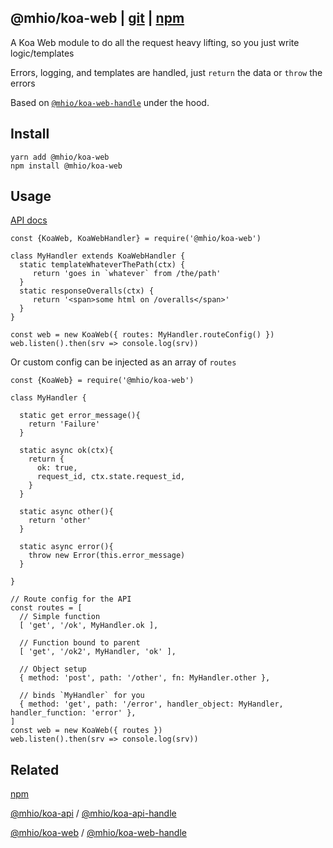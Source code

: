@mhio/koa-web | [git](https://github.com/mhio/node-koa-web) | [npm](https://www.npmjs.com/package/@mhio/koa-web)
--------------------

A Koa Web module to do all the request heavy lifting, so you just write logic/templates

Errors, logging, and templates are handled, just `return` the data or `throw` the errors

Based on [`@mhio/koa-web-handle`](https://github.com/mhio/node-koa-web-handle) under the hood.

## Install

```
yarn add @mhio/koa-web
npm install @mhio/koa-web
```

## Usage

[API docs](doc/API.md)

```
const {KoaWeb, KoaWebHandler} = require('@mhio/koa-web')

class MyHandler extends KoaWebHandler {
  static templateWhateverThePath(ctx) {
     return 'goes in `whatever` from /the/path'
  }
  static responseOveralls(ctx) {
     return '<span>some html on /overalls</span>'
  }
}

const web = new KoaWeb({ routes: MyHandler.routeConfig() })
web.listen().then(srv => console.log(srv))
```

Or custom config can be injected as an array of `routes`
```
const {KoaWeb} = require('@mhio/koa-web')

class MyHandler {

  static get error_message(){
    return 'Failure'
  }

  static async ok(ctx){
    return {
      ok: true,
      request_id, ctx.state.request_id,
    }
  }

  static async other(){
    return 'other'
  }

  static async error(){
    throw new Error(this.error_message)
  }

}

// Route config for the API
const routes = [
  // Simple function
  [ 'get', '/ok', MyHandler.ok ],

  // Function bound to parent
  [ 'get', '/ok2', MyHandler, 'ok' ],

  // Object setup
  { method: 'post', path: '/other', fn: MyHandler.other },

  // binds `MyHandler` for you
  { method: 'get', path: '/error', handler_object: MyHandler, handler_function: 'error' },
]
const web = new KoaWeb({ routes })
web.listen().then(srv => console.log(srv))
```

## Related

[npm](https://www.npmjs.com/package/@mhio/koa-web)

[@mhio/koa-api](https://www.npmjs.com/package/@mhio/koa-api) /
 [@mhio/koa-api-handle](https://www.npmjs.com/package/@mhio/koa-api-handle)

[@mhio/koa-web](https://www.npmjs.com/package/@mhio/koa-web) /
 [@mhio/koa-web-handle](https://www.npmjs.com/package/@mhio/koa-web-handle)



